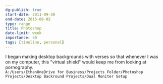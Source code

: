 ```yaml
---
dg-publish: true
start-date: 2011-09-30
end-date: 2015-08-02
type: range
title: Photoshop
date-limit: week
importance: 30
tags: [timeline, personal]
---
```


I began making desktop backgrounds with verses so that whenever I was on my computer, this "virtual shield" would keep me from looking at pornography.  
`A:/Users/EthanOneDrive for Business/Projects Folder/Photoshop Projects/Desktop Backround Projects/Dual Moniter Setup`
